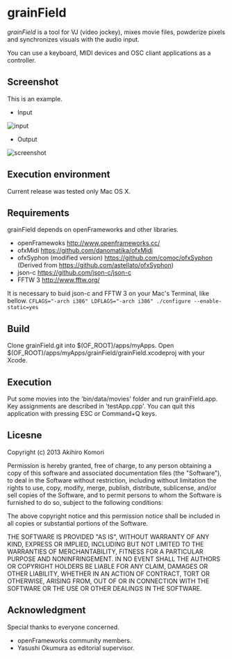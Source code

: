# grainField

*grainField* is a tool for VJ (video jockey), mixes movie files, powderize pixels and synchronizes
visuals with the audio input.

You can use a keyboard, MIDI devices and OSC cliant applications as a controller.

## Screenshot
This is an example.

* Input

![input](https://raw.github.com/comoc/grainField/master/input.jpg)

* Output

![screenshot](https://raw.github.com/comoc/grainField/master/screenshot.png)

## Execution environment
Current release was tested only Mac OS X.

## Requirements
grainField depends on openFrameworks and other libraries.
* openFramewoks
  <http://www.openframeworks.cc/>
* ofxMidi
  <https://github.com/danomatika/ofxMidi>
* ofxSyphon (modified version)
  <https://github.com/comoc/ofxSyphon>
    (Derived from <https://github.com/astellato/ofxSyphon>)
* json-c
  <https://github.com/json-c/json-c>
* FFTW 3
  <http://www.fftw.org/>

It is necessary to buid json-c and FFTW 3 on your Mac's Terminal, like bellow.
`CFLAGS="-arch i386" LDFLAGS="-arch i386" ./configure --enable-static=yes`

## Build
Clone grainField.git into $(OF_ROOT)/apps/myApps.
Open $(OF_ROOT)/apps/myApps/grainField/grainField.xcodeproj with your Xcode.

## Execution
Put some movies into the 'bin/data/movies' folder and run grainField.app.
Key assignments are described in 'testApp.cpp'.
You can quit this application with pressing ESC or Command+Q keys.

## Licesne
Copyright (c) 2013 Akihiro Komori

Permission is hereby granted, free of charge, to any person obtaining a copy of
this software and associated documentation files (the "Software"), to deal in
the Software without restriction, including without limitation the rights to
use, copy, modify, merge, publish, distribute, sublicense, and/or sell copies
of the Software, and to permit persons to whom the Software is furnished to do
so, subject to the following conditions:

The above copyright notice and this permission notice shall be included in all
copies or substantial portions of the Software.

THE SOFTWARE IS PROVIDED "AS IS", WITHOUT WARRANTY OF ANY KIND, EXPRESS OR
IMPLIED, INCLUDING BUT NOT LIMITED TO THE WARRANTIES OF MERCHANTABILITY,
FITNESS FOR A PARTICULAR PURPOSE AND NONINFRINGEMENT. IN NO EVENT SHALL THE
AUTHORS OR COPYRIGHT HOLDERS BE LIABLE FOR ANY CLAIM, DAMAGES OR OTHER
LIABILITY, WHETHER IN AN ACTION OF CONTRACT, TORT OR OTHERWISE, ARISING FROM,
OUT OF OR IN CONNECTION WITH THE SOFTWARE OR THE USE OR OTHER DEALINGS IN THE
SOFTWARE.

## Acknowledgment
Special thanks to everyone concerned.
* openFrameworks community members.
* Yasushi Okumura as editorial supervisor.

